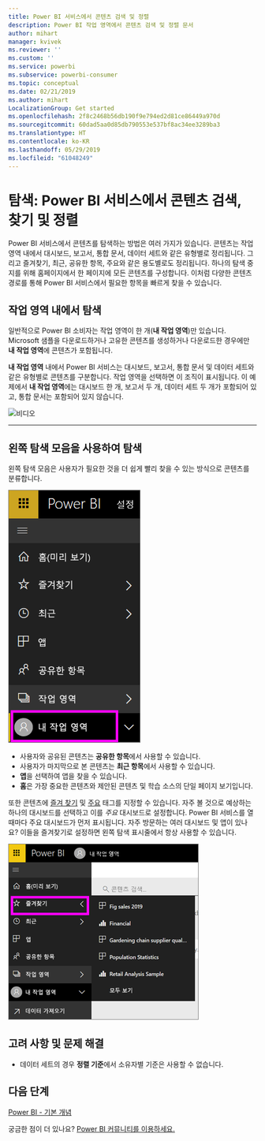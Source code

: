 ```yaml
---
title: Power BI 서비스에서 콘텐츠 검색 및 정렬
description: Power BI 작업 영역에서 콘텐츠 검색 및 정렬 문서
author: mihart
manager: kvivek
ms.reviewer: ''
ms.custom: ''
ms.service: powerbi
ms.subservice: powerbi-consumer
ms.topic: conceptual
ms.date: 02/21/2019
ms.author: mihart
LocalizationGroup: Get started
ms.openlocfilehash: 2f8c2468b56db190f9e794ed2d81ce86449a970d
ms.sourcegitcommit: 60dad5aa0d85db790553e537bf8ac34ee3289ba3
ms.translationtype: HT
ms.contentlocale: ko-KR
ms.lasthandoff: 05/29/2019
ms.locfileid: "61048249"
---
```

# <a name="navigation-searching-finding-and-sorting-content-in-power-bi-service"></a>탐색: Power BI 서비스에서 콘텐츠 검색, 찾기 및 정렬
Power BI 서비스에서 콘텐츠를 탐색하는 방법은 여러 가지가 있습니다. 콘텐츠는 작업 영역 내에서 대시보드, 보고서, 통합 문서, 데이터 세트와 같은 유형별로 정리됩니다.  그리고 즐겨찾기, 최근, 공유한 항목, 주요와 같은 용도별로도 정리됩니다. 하나의 탐색 중지를 위해 홈페이지에서 한 페이지에 모든 콘텐츠를 구성합니다. 이처럼 다양한 콘텐츠 경로를 통해 Power BI 서비스에서 필요한 항목을 빠르게 찾을 수 있습니다.  

## <a name="navigation-within-workspaces"></a>작업 영역 내에서 탐색

일반적으로 Power BI 소비자는 작업 영역이 한 개(**내 작업 영역**)만 있습니다. Microsoft 샘플을 다운로드하거나 고유한 콘텐츠를 생성하거나 다운로드한 경우에만 **내 작업 영역**에 콘텐츠가 포함됩니다.  

**내 작업 영역** 내에서 Power BI 서비스는 대시보드, 보고서, 통합 문서 및 데이터 세트와 같은 유형별로 콘텐츠를 구분합니다. 작업 영역을 선택하면 이 조직이 표시됩니다. 이 예제에서 **내 작업 영역**에는 대시보드 한 개, 보고서 두 개, 데이터 세트 두 개가 포함되어 있고, 통합 문서는 포함되어 있지 않습니다.

![비디오](./media/end-user-search-sort/nav.gif)

________________________________________

## <a name="navigation-using-the-left-navbar"></a>왼쪽 탐색 모음을 사용하여 탐색
왼쪽 탐색 모음은 사용자가 필요한 것을 더 쉽게 빨리 찾을 수 있는 방식으로 콘텐츠를 분류합니다.  

![왼쪽 탐색 모음](./media/end-user-search-sort/power-bi-newnav2.png)


- 사용자와 공유된 콘텐츠는 **공유한 항목**에서 사용할 수 있습니다.
- 사용자가 마지막으로 본 콘텐츠는 **최근 항목**에서 사용할 수 있습니다. 
- **앱**을 선택하여 앱을 찾을 수 있습니다.
- **홈**은 가장 중요한 콘텐츠와 제안된 콘텐츠 및 학습 소스의 단일 페이지 보기입니다.

또한 콘텐츠에 [즐겨 찾기](end-user-favorite.md) 및 [주요](end-user-featured.md) 태그를 지정할 수 있습니다. 자주 볼 것으로 예상하는 하나의 대시보드를 선택하고 이를 *주요* 대시보드로 설정합니다. Power BI 서비스를 열 때마다 주요 대시보드가 먼저 표시됩니다. 자주 방문하는 여러 대시보드 및 앱이 있나요? 이들을 즐겨찾기로 설정하면 왼쪽 탐색 표시줄에서 항상 사용할 수 있습니다.

![즐겨찾기 플라이아웃](./media/end-user-search-sort/power-bi-favorite-flyout.png)


## <a name="considerations-and-troubleshooting"></a>고려 사항 및 문제 해결
* 데이터 세트의 경우 **정렬 기준**에서 소유자별 기준은 사용할 수 없습니다.

## <a name="next-steps"></a>다음 단계
[Power BI - 기본 개념](end-user-basic-concepts.md)

궁금한 점이 더 있나요? [Power BI 커뮤니티를 이용하세요.](http://community.powerbi.com/)
